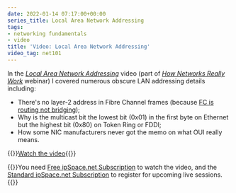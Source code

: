 ```yaml
---
date: 2022-01-14 07:17:00+00:00
series_title: Local Area Network Addressing
tags:
- networking fundamentals
- video
title: 'Video: Local Area Network Addressing'
video_tag: net101
---
```

In the _[Local Area Network Addressing](https://my.ipspace.net/bin/get/Net101/NA2.2%20-%20Local%20Area%20Network%20Addressing.mp4?doccode=Net101)_ video (part of _[How Networks Really Work](https://www.ipspace.net/How_Networks_Really_Work)_ webinar) I covered numerous obscure LAN addressing details including:

* There's no layer-2 address in Fibre Channel frames (because [FC is routing not bridging](https://blog.ipspace.net/2011/07/is-fibre-channel-switching-bridging-or.html));
* Why is the multicast bit the lowest bit (0x01) in the first byte on Ethernet but the highest bit (0x80) on Token Ring or FDDI;
* How some NIC manufacturers never got the memo on what OUI really means.

{{<jump>}}[Watch the video](https://my.ipspace.net/bin/get/Net101/NA2.2%20-%20Local%20Area%20Network%20Addressing.mp4?doccode=Net101){{</jump>}}

{{<note free>}}You need [Free ipSpace.net Subscription](https://www.ipspace.net/Subscription/Free) to watch the video, and the [Standard ipSpace.net Subscription](https://www.ipspace.net/Subscription/) to register for upcoming live sessions.{{</note>}}

